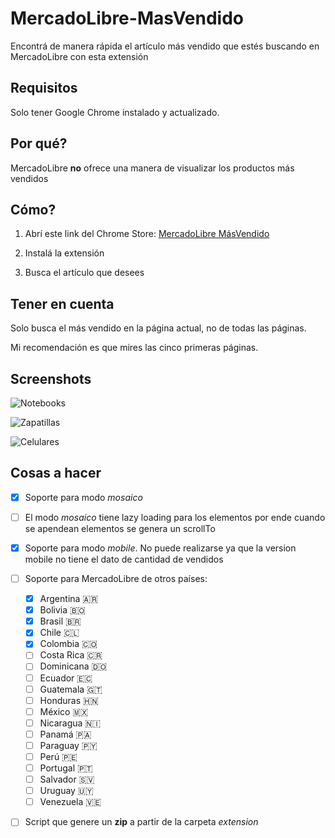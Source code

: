 # MercadoLibre-MasVendido
Encontrá de manera rápida el artículo más vendido que estés buscando en MercadoLibre con esta extensión

## Requisitos
Solo tener Google Chrome instalado y actualizado.

## Por qué?
MercadoLibre **no** ofrece una manera de visualizar los productos más vendidos

## Cómo?
1. Abrí este link del Chrome Store: [MercadoLibre MásVendido](https://chrome.google.com/webstore/detail/mercadolibre-m%C3%A1s-vendido/ecmfdhafogloeacbceakgefanbkocdhk)

2. Instalá la extensión

3. Busca el artículo que desees

## Tener en cuenta
Solo busca el más vendido en la página actual, no de todas las páginas. 

Mi recomendación es que mires las cinco primeras páginas.

## Screenshots
![Notebooks](http://i.imgur.com/IadQT6R.png "Notebooks")


![Zapatillas](http://i.imgur.com/WAxC7kU.png "Zapatillas")


![Celulares](http://i.imgur.com/k5Rhbbh.png "Celulares")

## Cosas a hacer
* [x] Soporte para modo _mosaico_

* [ ] El modo _mosaico_ tiene lazy loading para los elementos por ende cuando se apendean elementos se genera un scrollTo

* [x] Soporte para modo _mobile_. No puede realizarse ya que la version mobile no tiene el dato de cantidad de vendidos

* [ ] Soporte para MercadoLibre de otros países:
  * [x] Argentina 🇦🇷
  * [x] Bolivia 🇧🇴
  * [x] Brasil 🇧🇷
  * [x] Chile 🇨🇱
  * [x] Colombia 🇨🇴
  * [ ] Costa Rica 🇨🇷
  * [ ] Dominicana 🇩🇴
  * [ ] Ecuador 🇪🇨
  * [ ] Guatemala 🇬🇹
  * [ ] Honduras 🇭🇳
  * [ ] México 🇲🇽
  * [ ] Nicaragua 🇳🇮
  * [ ] Panamá 🇵🇦
  * [ ] Paraguay 🇵🇾
  * [ ] Perú 🇵🇪
  * [ ] Portugal 🇵🇹
  * [ ] Salvador 🇸🇻
  * [ ] Uruguay 🇺🇾
  * [ ] Venezuela 🇻🇪

* [ ] Script que genere un **zip** a partir de la carpeta _extension_